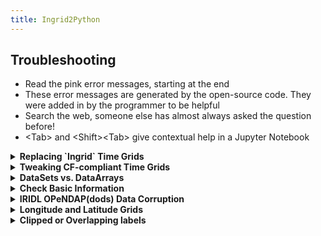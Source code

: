 ```yaml
---
title: Ingrid2Python
---
```


## Troubleshooting

- Read the pink error messages, starting at the end
- These error messages are generated by the open-source code. They were added in by the programmer to be helpful
- Search the web, someone else has almost always asked the question before!
- \<Tab\> and \<Shift\>\<Tab\> give contextual help in a Jupyter Notebook

<details> <summary><b>Replacing `Ingrid` Time Grids</b></summary> <p>  
  
  For the most recent versions of `xarray`, we can replace an ingrid time grid just by changing its calendar and re-decoding. If `xr.decode_df` complains: "AttributeError: module 'cftime' has no attribute 'utime'", then you will need to hard code in the correct time using `pd.date_range`.

New way:
  
```
import xarray as xr
  
# Assuming the time grid is called 'T':
url = 'http://iridl.ldeo.columbia.edu/SOURCES/.NOAA/.NCEP/.CPC/.CAMS_OPI/.v0208/.mean/.prcp/dods'
ds = xr.open_dataset(url,decode_times=False)
ds['T'].attrs['calendar'] = '360_day'  # Fix the calendar
ds = xr.decode_cf(ds)                  # Now we can decode the time grid!
```
  
Old way:
```
import xarray as xr
import pandas as pd
  
url = 'http://iridl.ldeo.columbia.edu/SOURCES/.NOAA/.NCEP/.CPC/.CAMS_OPI/.v0208/.mean/.prcp/dods'
ds = xr.open_dataset(url,decode_times=False)
ds['T'] = pd.date_range('1979-01',periods = len(ds['T']),freq='MS').shift(15, freq='D') 
```
</p> </details> 

<details> <summary><b>Tweaking CF-compliant Time Grids</b></summary> <p>  
  
If your dataset, `ds`, is giving trouble with the time grid, `time`,  (as happens frequently), just replace it!
  
So here is my crude recipe to replace troublesome standard time grids with time-centered `datetime64`. Note that there are many variations of frequencies, so please check your time grid after replacement and adjust the recipe accordingly.
  
```
# Replace a time grid which starts at the first of the month to one which is centered in the month
url = 'http://kage.ldeo.columbia.edu:81/SOURCES/.LOCAL/.sst.mon.mean.nc/dods'
ds = xr.open_dataset(url)

first_time = str(ds.time.values[0])
  
freq = xr.infer_freq(ds.time)
print(freq)
time = pd.date_range(first_time, periods=len(ds.time), freq=freq)
if 'D' in freq:
    ds['time'] = time.shift(12, freq='H') 
elif 'M' in freq:   
    ds['time'] = time.shift(15, freq='D') 
elif 'A' in freq:
    ds['time'] = time.shift(6, freq='M') 
ds.time  

```
</p> </details> 

<details> <summary><b>DataSets vs. DataArrays</b></summary> <p>  
  
- An `xarray DataSet` contains `xarray DataArrays`.  Each DataArray usually corresponds to what we think of as one variable. A good convention, so you remember which you are dealing with, is to call Datasets: `ds_{name}` and DataArrays: `da_{name}`. 
- You cannot plot a Dataset, only a DataArray. A pink error results: 
  
<p align="center"><img src="../assets/imgs/ValueError.png"></p>
  
- You can combine DataArrays in one Dataset
- You can convert a DataArray into a Dataset - if the DataArray doesn't know the name of the variable, you can specify it.
  
For our usual example:

    
```
url = 'http://kage.ldeo.columbia.edu:81/SOURCES/.LOCAL/.sst.mon.mean.nc/.sst/dods'
ds = xr.open_dataset(url)
da = ds.sst
ds_new = da.to_dataset(name='sst')
```
  
</p> </details> 

<details> <summary><b>Check Basic Information</b></summary> <p>  
    
```
import xarray as xr
# Print version of a package
print(xr.__version__)
  
url = 'http://kage.ldeo.columbia.edu:81/SOURCES/.LOCAL/.sst.mon.mean.nc/.sst/dods'
ds = xr.open_dataset(url)  
# Print version of a package
print(ds.info())
  
# print size of dataset in megabytes
print(ds.nbytes/1e6,'M')
  
# print names and sizes of dimensions
print(ds.dims)
```
  
</p> </details> 

<details> <summary><b>IRIDL OPeNDAP(dods) Data Corruption</b></summary> <p>  
For `xarray` versions >= 16.1, the chunking of data can corrupt the dataset.  Although we don't know the root cause, there is a fix. Use `chunks=-1` (or `chunks={}`) in the call to `xr.open_dataset` to load the data in a single chunk. Then append a `.load()` to convert the dask object back to a `dataset`.
  
```
import xarray as xr

url = 'http://iridl.ldeo.columbia.edu/SOURCES/.WCRP/.GCOS/.GPCC/.FDP/.version2018/.1p0/.prcp/dods'

ds = xr.open_dataset(url,decode_times=False,chunks=-1).load()
ds = ds.rename({'T':'time'}).sortby('Y').sel(X=slice(-120,-95),Y=slice(25,40))
dst = ds.mean(['Y','X'])
dst.prcp.plot()
```
  
</p> </details> 

[//]: # (This is the beginning.)  

<details> <summary><b>Longitude and Latitude Grids</b></summary> <p>  
Many difficulties arise when the Longitude grid is [-180,180] and a calculation requires [0,360] or when
  the Latitude grid is North to South instead of South to North.  These are simple problems which can be easily fixed.
  
```
# Switch North to South 
ds = ds.sortby('lat')
  
# Longitude [-180,180] to [0,360]
import numpy as np
ds.coords['lon'] = np.mod(ds['lon'], 360)
ds = ds.reindex({ 'lon' : np.sort(ds['lon'])})

# Longitude [0,360] to [lon_start,360+lon_start] 
ds.coords['lon'] = (ds.coords['lon'] - lon_start) % 360 + lon_start
ds = ds.sortby(ds.lon)
```
</p> </details> 

<details> <summary><b>Clipped or Overlapping labels</b></summary> <p>  
Don't forget to throw in a `plt.tight_layout()` command whenever you are having trouble with the bottom label being clipped, or multiple plots being squished together! Make sure you use it BEFORE saving the plot!
  
```
plt.tight_layout()
```
</p> </details> 
